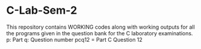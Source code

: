 # C-Lab-Sem-2
This repository contains WORKING codes along with working outputs for all the programs given in the question bank for the C laboratory examinations.
p: Part
q: Question number
pcq12 = Part C Question 12
